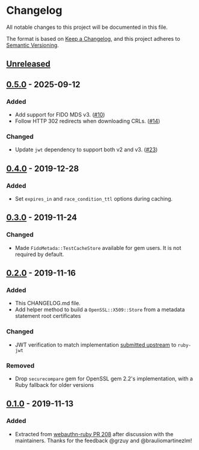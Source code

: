 # Changelog
All notable changes to this project will be documented in this file.

The format is based on [Keep a Changelog](https://keepachangelog.com/en/1.0.0/),
and this project adheres to [Semantic Versioning](https://semver.org/spec/v2.0.0.html).

## [Unreleased]

## [0.5.0] - 2025-09-12
### Added
- Add support for FIDO MDS v3. ([#10](https://github.com/cedarcode/fido_metadata/pull/10))
- Follow HTTP 302 redirects when downloading CRLs. ([#14](https://github.com/cedarcode/fido_metadata/pull/14))

### Changed
- Update `jwt` dependency to support both v2 and v3. ([#23](https://github.com/cedarcode/fido_metadata/pull/23))

## [0.4.0] - 2019-12-28
### Added
- Set `expires_in` and `race_condition_ttl` options during caching.

## [0.3.0] - 2019-11-24
### Changed
- Made `FidoMetada::TestCacheStore` available for gem users. It is not required by default.

## [0.2.0] - 2019-11-16
### Added
- This CHANGELOG.md file.
- Add helper method to build a `OpenSSL::X509::Store` from a metadata statement root certificates

### Changed
- JWT verification to match implementation [submitted upstream](https://github.com/jwt/ruby-jwt/pull/338) to `ruby-jwt`

### Removed
- Drop `securecompare` gem for OpenSSL gem 2.2's implementation, with a Ruby fallback for older versions

## [0.1.0] - 2019-11-13
### Added
- Extracted from [webauthn-ruby PR 208](https://github.com/cedarcode/webauthn-ruby/pull/208) after discussion with the maintainers. Thanks for the feedback @grzuy and @brauliomartinezlm!

[Unreleased]: https://github.com/cedarcode/fido_metadata/compare/v0.5.0...HEAD
[0.5.0]: https://github.com/cedarcode/fido_metadata/compare/v0.4.0...v0.5.0
[0.4.0]: https://github.com/cedarcode/fido_metadata/compare/v0.3.0...v0.4.0
[0.3.0]: https://github.com/cedarcode/fido_metadata/compare/v0.2.0...v0.3.0
[0.2.0]: https://github.com/cedarcode/fido_metadata/compare/v0.1.0...v0.2.0
[0.1.0]: https://github.com/cedarcode/fido_metadata/releases/tag/v0.1.0
